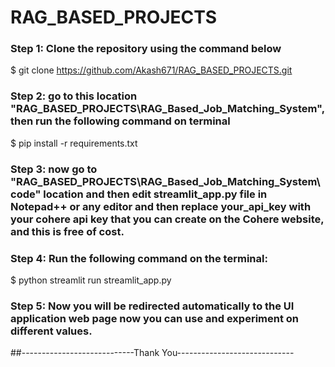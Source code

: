 # RAG_BASED_PROJECTS 


### Step 1: Clone the repository using the command below 

$ git clone https://github.com/Akash671/RAG_BASED_PROJECTS.git 

### Step 2: go to this location "RAG_BASED_PROJECTS\RAG_Based_Job_Matching_System", then run the following command on terminal 
$ pip install -r requirements.txt 

### Step 3: now go to "RAG_BASED_PROJECTS\RAG_Based_Job_Matching_System\code" location and then edit streamlit_app.py file in Notepad++ or any editor and then replace your_api_key with your cohere api key that you can create on the Cohere website, and this is free of cost. 


### Step 4: Run the following command on the terminal: 
$ python streamlit run streamlit_app.py 


### Step 5: Now you will be redirected automatically to the UI application web page now you can use and experiment on different values. 





##----------------------------Thank You-----------------------------

